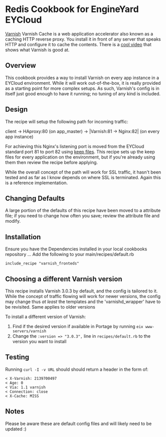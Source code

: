 Redis Cookbook for EngineYard EYCloud
=========

[Varnish][1] Varnish Cache is a web application accelerator also known as a caching HTTP reverse proxy. You install it in front of any server that speaks HTTP and configure it to cache the contents.  There is a [cool video][2] that shows what Varnish is good at. 

Overview
--------

This cookbook provides a way to install Varnish on every app instance in a EYCloud environment.  While it will work out-of-the-box, it is really provided as a starting point for more complex setups.  As such, Varnish's config is in itself just good enough to have it running; no tuning of any kind is included.

Design
--------

The recipe will setup the following path for incoming traffic:

client -> HAproxy:80 (on app_master) -> |Varnish:81 -> Nginx:82| (on every app instance)

For achieving this Nginx's listening port is moved from the EYCloud standard port 81 to port 82 using [keep files][3].  This recipe sets up the keep files for every application on the environment, but if you're already using them then review the recipe before applying.

While the overall concept of the path will work for SSL traffic, it hasn't been tested and as far as I know depends on where SSL is terminated.  Again this is a reference implementation.

Changing Defaults
--------

A large portion of the defaults of this recipe have been moved to a attribute file; if you need to change how often you save; review the attribute file and modify.

Installation
--------

Ensure you have the Dependencies installed in your local cookbooks repository ...
Add the following to your main/recipes/default.rb

``include_recipe "varnish_fronteds"``

Choosing a different Varnish version
--------
This recipe installs Varnish 3.0.3 by default, and the config is tailored to it. While the concept of traffic flowing will work for newer versions, the config may change thus *at least* the templates and the 'varnishd_wrapper' have to be revisited.  Same applies to older versions

To install a different version of Varnish:

1. Find if the desired version if available in Portage by running `eix www-servers/varnish`
2. Change the `:version => "3.0.3",` line in `recipes/default.rb` to the version you want to install

Testing
-------

Running `curl -I -v URL` should should return a header in the form of:

```
< X-Varnish: 2139700497
< Age: 0
< Via: 1.1 varnish
< Connection: close
< X-Cache: MISS
```

Notes
------
Please be aware these are default config files and will likely need to be updated :)


[1]: http://varnish-cache.org/
[2]: https://www.youtube.com/watch?v=fGD14ChpcL4
[3]: https://support.cloud.engineyard.com/hc/en-us/articles/205407378-Use-Keep-Files-to-Customize-and-Maintain-Configurations

